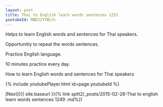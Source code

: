 ```yaml
---
layout: post
title: Thai to English learn words sentences 1251 
youtubeId: MBDJIYYBLYc
---
```

 
 
Helps to learn English words and sentences for Thai speakers.

Opportunitiy to repeat the words sentences. 

Practice English language. 
 
10 minutes practice every day. 
 
How to learn English words and sentences for Thai speakers 
 
{% include youtubePlayer.html id=page.youtubeId %}
 
 
[Next]({{ site.baseurl }}{% link  split2/_posts/2015-02-28-Thai to english learn words sentences 1249 .md%})
 
